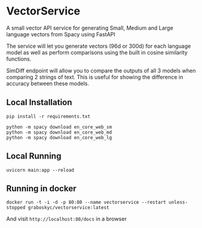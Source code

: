 # VectorService
A small vector API service for generating Small, Medium and Large language vectors from Spacy using FastAPI

The service will let you generate vectors (96d or 300d) for each language model as well as perform comparisons using the built in cosine similarity functions.

SimDiff endpoint will allow you to compare the outputs of all 3 models when comparing 2 strings of text.  This is useful for showing the difference in accuracy between these models.

## Local Installation

```
pip install -r requirements.txt

python -m spacy download en_core_web_sm
python -m spacy download en_core_web_md
python -m spacy download en_core_web_lg
```

## Local Running

```
uvicorn main:app --reload
```

## Running in docker

```
docker run -t -i -d -p 80:80 --name vectorservice --restart unless-stopped graboskyc/vectorservice:latest
```

And visit `http://localhost:80/docs` in a browser
